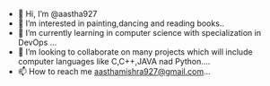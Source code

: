 - 👋 Hi, I’m @aastha927
- 👀 I’m interested in painting,dancing and reading books..
- 🌱 I’m currently learning in computer science with specialization in DevOps ...
- 💞️ I’m looking to collaborate on many projects which will include computer languages like C,C++,JAVA nad Python....
- 📫 How to reach me aasthamishra927@gmail.com...

<!---
aastha927/aastha927 is a ✨ special ✨ repository because its `README.md` (this file) appears on your GitHub profile.
You can click the Preview link to take a look at your changes.
--->

